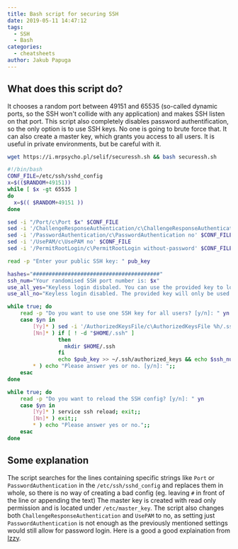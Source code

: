 ```yaml
---
title: Bash script for securing SSH
date: 2019-05-11 14:47:12
tags:
  - SSH
  - Bash
categories:
  - cheatsheets
author: Jakub Papuga
---
```

## What does this script do?

It chooses a random port between 49151 and 65535 (so-called dynamic ports, so the SSH won't collide with any application) and makes SSH listen on that port. This script also completely disables password authentification, so the only option is to use SSH keys. No one is going to brute force that. It can also create a master key, which grants you access to all users. It is useful in private environments, but be careful with it.

```bash
wget https://i.mrpsycho.pl/selif/securessh.sh && bash securessh.sh
```

```bash
#!/bin/bash
CONF_FILE=/etc/ssh/sshd_config
x=$(($RANDOM+49151))
while [ $x -gt 65535 ]
do
  x=$(( $RANDOM+49151 ))
done

sed -i "/Port/c\Port $x" $CONF_FILE
sed -i '/ChallengeResponseAuthentication/c\ChallengeResponseAuthentication no' $CONF_FILE
sed -i '/PasswordAuthentication/c\PasswordAuthentication no' $CONF_FILE
sed -i '/UsePAM/c\UsePAM no' $CONF_FILE
sed -i '/PermitRootLogin/c\PermitRootLogin without-password' $CONF_FILE

read -p "Enter your public SSH key: " pub_key

hashes="########################################"
ssh_num="Your randomised SSH port number is: $x"
use_all_yes="Keyless login disbaled. You can use the provided key to login as anyone."
use_all_no="Keyless login disabled. The provided key will only be used by the current user.\nYou can add more SSH keys for appropriate user in the ~/.ssh/authorized_keys file.\n"

while true; do
    read -p "Do you want to use one SSH key for all users? [y/n]: " yn
    case $yn in
        [Yy]* ) sed -i '/AuthorizedKeysFile/c\AuthorizedKeysFile %h/.ssh/authorized_keys /etc/authorized_keys' /etc/ssh/sshd_config && echo $pub_key >> /etc/authorized_keys && chmod 444 /etc/authorized_keys && echo $hashes && echo $ssh_num && echo $hashes && echo $use_all_yes; break;;
        [Nn]* ) if [ ! -d "$HOME/.ssh" ]
                then
                  mkdir $HOME/.ssh
                fi
                echo $pub_key >> ~/.ssh/authorized_keys && echo $ssh_num && printf "$use_all_no"; break;;
        * ) echo "Please answer yes or no. [y/n]: ";;
    esac
done

while true; do
    read -p "Do you want to reload the SSH config? [y/n]: " yn
    case $yn in
        [Yy]* ) service ssh reload; exit;;
        [Nn]* ) exit;;
        * ) echo "Please answer yes or no.";;
    esac
done
```

## Some explanation
The script searches for the lines containing specific strings like `Port` or `PasswordAuthentication` in the `/etc/ssh/sshd_config` and replaces them in whole, so there is no way of creating a bad config (eg. leaving `#` in front of the line or appending the text)
The master key is created with read only permission and is located under `/etc/master_key`. The script also changes both `ChallengeResponseAuthentication` and `UsePAM` to no, as setting just `PasswordAuthentication` is not enough as the previously mentioned settings would still allow for password login.
Here is a good a good explaination from [Izzy](https://superuser.com/questions/161609/can-someone-explain-the-passwordauthentication-in-the-etc-ssh-sshd-config-fil/374234#374234).
